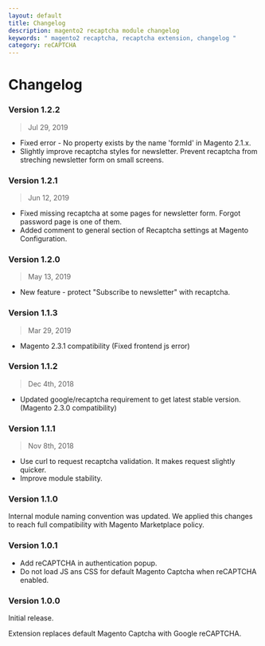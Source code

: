 ```yaml
---
layout: default
title: Changelog
description: magento2 recaptcha module changelog
keywords: " magento2 recaptcha, recaptcha extension, changelog "
category: reCAPTCHA
---
```


# Changelog

### Version 1.2.2

> Jul 29, 2019

 -  Fixed error - No property exists by the name 'formId' in Magento 2.1.x.
 -  Slightly improve recaptcha styles for newsletter. Prevent recaptcha from streching newsletter form on small screens.

### Version 1.2.1

> Jun 12, 2019

 -  Fixed missing recaptcha at some pages for newsletter form. Forgot password page is one of them.
 -  Added comment to general section of Recaptcha settings at Magento Configuration.

### Version 1.2.0

> May 13, 2019

 -  New feature - protect "Subscribe to newsletter" with recaptcha.

### Version 1.1.3

> Mar 29, 2019

 -  Magento 2.3.1 compatibility (Fixed frontend js error)

### Version 1.1.2

> Dec 4th, 2018

 -  Updated google/recaptcha requirement to get latest stable version.
    (Magento 2.3.0 compatibility)

### Version 1.1.1

> Nov 8th, 2018

 -  Use curl to request recaptcha validation. It makes request slightly quicker.
 -  Improve module stability.

### Version 1.1.0

Internal module naming convention was updated. We applied this changes to reach full compatibility with Magento Marketplace policy.

### Version 1.0.1

 -  Add reCAPTCHA in authentication popup.
 -  Do not load JS ans CSS for default Magento Captcha when reCAPTCHA enabled.

### Version 1.0.0

Initial release.

Extension replaces default Magento Captcha with Google reCAPTCHA.
